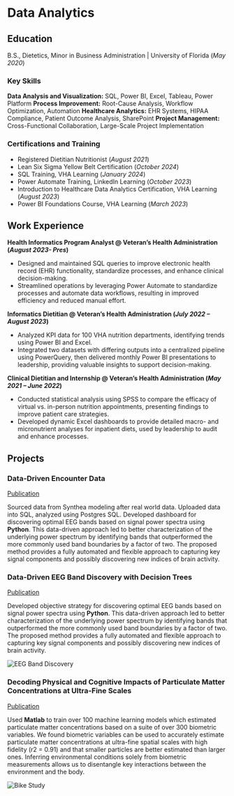 # Data Analytics

## Education	        		
B.S., Dietetics, Minor in Business Administration | University of Florida (_May 2020_)

### Key Skills
**Data Analysis and Visualization:** SQL, Power BI, Excel, Tableau, Power Platform
**Process Improvement:** Root-Cause Analysis, Workflow Optimization, Automation
**Healthcare Analytics:** EHR Systems, HIPAA Compliance, Patient Outcome Analysis, SharePoint
**Project Management:** Cross-Functional Collaboration, Large-Scale Project Implementation

### Certifications and Training
- Registered Dietitian Nutritionist (_August 2021_)
- Lean Six Sigma Yellow Belt Certification (_October 2024_)
- SQL Training, VHA Learning (_January 2024_)
- Power Automate Training, LinkedIn Learning (_October 2023_)
- Introduction to Healthcare Data Analytics Certification, VHA Learning (_August 2023_)
- Power BI Foundations Course, VHA Learning (_March 2023_)

## Work Experience
**Health Informatics Program Analyst  @ Veteran’s Health Administration (_August 2023- Pres_)**
- Designed and maintained SQL queries to improve electronic health record (EHR) functionality,  standardize processes, and enhance clinical decision-making.
- Streamlined operations by leveraging Power Automate to standardize processes and automate data workflows, resulting in improved efficiency and reduced manual effort.

**Informatics Dietitian  @ Veteran’s Health Administration (_July 2022 – August 2023_)**
- Analyzed KPI data for 100 VHA  nutrition departments, identifying trends using Power BI and Excel.
- Integrated two datasets with differing outputs into a centralized pipeline using PowerQuery, then delivered monthly Power BI presentations to leadership, providing valuable insights to support decision-making.

**Clinical Dietitian and Internship   @ Veteran’s Health Administration (_May 2021 – June 2022_)**
- Conducted statistical analysis using SPSS to compare the efficacy of virtual vs. in-person nutrition appointments, presenting findings to improve patient care strategies.
- Developed dynamic Excel dashboards to provide detailed macro- and micronutrient analyses for inpatient diets, used by leadership to audit and enhance processes.

## Projects
### Data-Driven Encounter Data 
[Publication](https://www.mdpi.com/1424-8220/22/8/3048)

Sourced data from Synthea modeling after real world data. Uploaded data into SQL, analyzed using Postgres SQL. 
Developed dashboard for discovering optimal EEG bands based on signal power spectra using **Python**. This data-driven approach led to better characterization of the underlying power spectrum by identifying bands that outperformed the more commonly used band boundaries by a factor of two. The proposed method provides a fully automated and flexible approach to capturing key signal components and possibly discovering new indices of brain activity.


### Data-Driven EEG Band Discovery with Decision Trees
[Publication](https://www.mdpi.com/1424-8220/22/8/3048)

Developed objective strategy for discovering optimal EEG bands based on signal power spectra using **Python**. This data-driven approach led to better characterization of the underlying power spectrum by identifying bands that outperformed the more commonly used band boundaries by a factor of two. The proposed method provides a fully automated and flexible approach to capturing key signal components and possibly discovering new indices of brain activity.

![EEG Band Discovery](/assets/img/eeg_band_discovery.jpeg)

### Decoding Physical and Cognitive Impacts of Particulate Matter Concentrations at Ultra-Fine Scales
[Publication](https://www.mdpi.com/1424-8220/22/11/4240)

Used **Matlab** to train over 100 machine learning models which estimated particulate matter concentrations based on a suite of over 300 biometric variables. We found biometric variables can be used to accurately estimate particulate matter concentrations at ultra-fine spatial scales with high fidelity (r2 = 0.91) and that smaller particles are better estimated than larger ones. Inferring environmental conditions solely from biometric measurements allows us to disentangle key interactions between the environment and the body.

![Bike Study](/assets/img/bike_study.jpeg)
